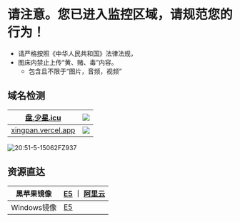 # 请注意。您已进入监控区域，请规范您的行为！

- 请严格按照《中华人民共和国》法律法规，
- 图床内禁止上传“黄、赌、毒”内容。
  - 包含且不限于“图片，音频，视频”

## 域名检测

|            [盘.少星.icu](盘.少星.icu)             | ![](https://xn--vzy.xn--0etw7u.icu/TC/%E5%9B%BE%E5%BA%8A/5-15062F95105.png) |
| :-----------------------------------------------: | ------------------------------------------------------------ |
| [xingpan.vercel.app](https://xingpan.vercel.app/) | ![](https://xingpan.vercel.app/TC/%E5%9B%BE%E5%BA%8A/5-15062F95105.png) |

![20:51-5-15062FZ937](https://cdn.jsdelivr.net/gh/muzishaoxing/picture@main/shaoxing/20220127/20:51-5-15062FZ937.gif)

## 资源直达

| 黑苹果镜像  | [E5](https://盘.少星.icu/E5/MacOS/镜像)      ｜     [阿里云](https://盘.少星.icu/ali/MacOS/镜像) |
| ----------- | ------------------------------------------------------------ |
| Windows镜像 | [E5](https://盘.少星.icu/E5/Windows/镜像)                    |

